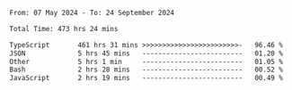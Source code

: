 
<!--START_SECTION:waka-->

```txt
From: 07 May 2024 - To: 24 September 2024

Total Time: 473 hrs 24 mins

TypeScript       461 hrs 31 mins >>>>>>>>>>>>>>>>>>>>>>>>-   96.46 %
JSON             5 hrs 45 mins   -------------------------   01.20 %
Other            5 hrs 1 min     -------------------------   01.05 %
Bash             2 hrs 28 mins   -------------------------   00.52 %
JavaScript       2 hrs 19 mins   -------------------------   00.49 %
```

<!--END_SECTION:waka-->

<!--

### Hi there 👋
**Iam-cesar/Iam-cesar** is a ✨ _special_ ✨ repository because its `README.md` (this file) appears on your GitHub profile.

Here are some ideas to get you started:

- 🔭 I’m currently working on ...
- 🌱 I’m currently learning ...
- 👯 I’m looking to collaborate on ...
- 🤔 I’m looking for help with ...
- 💬 Ask me about ...
- 📫 How to reach me: ...
- 😄 Pronouns: ...
- ⚡ Fun fact: ...
-->

